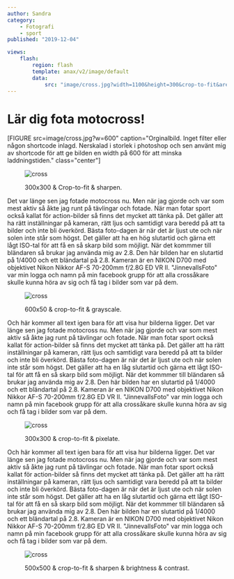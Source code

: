 ```yaml
---
author: Sandra
category:
    - Fotografi
    - sport
published: "2019-12-04"

views:
    flash:
        region: flash
        template: anax/v2/image/default
        data:
            src: "image/cross.jpg?width=1100&height=300&crop-to-fit&area=0,10,10,20&f=grayscale"
---
```

Lär dig fota motocross!
==================================

[FIGURE src=image/cross.jpg?w=600" caption="Orginalbild. Inget filter eller någon shortcode inlagd. Nerskalad i storlek i photoshop och sen använt mig av shortcode för att ge bilden en width på 600 för att minska laddningstiden." class="center"]

<!--more-->

<figure class="figure right">
    <img src="image/cross.jpg?w=300&h=300&crop-to-fit&area=0,2,10,20&sharpen" alt="cross">
    <figcaption>
        <p>300x300 & Crop-to-fit & sharpen.</p>
    </figcaption>
</figure>


Det var länge sen jag fotade motocross nu. Men när jag gjorde och var som mest aktiv så åkte jag runt på tävlingar och fotade. När man fotar sport också kallat för action-bilder så finns det mycket att tänka på. Det gäller att ha rätt inställningar på kameran, rätt ljus och samtidigt vara beredd på att ta bilder och inte bli överkörd. Bästa foto-dagen är när det är ljust ute och när solen inte står som högst. Det gäller att ha en hög slutartid och gärna ett lågt ISO-tal för att få en så skarp bild som möjligt. När det kommmer till bländaren så brukar jag använda mig av 2.8. Den här bilden har en slutartid på 1/4000 och ett bländartal på 2.8. Kameran är en NIKON D700 med objektivet Nikon Nikkor AF-S 70-200mm f/2.8G ED VR II. "JinnevallsFoto" var min logga och namn på min facebook grupp för att alla crossåkare skulle kunna höra av sig och få tag i bilder som var på dem.

<figure class="figure center">
    <img src="image/cross.jpg?width=600&height=350&crop-to-fit&area=0,10,30,20&f=grayscale" alt="cross">
    <figcaption>
        <p>600x50 & crop-to-fit & grayscale.</p>
    </figcaption>
</figure>

Och här kommer all text igen bara för att visa hur bilderna ligger. Det var länge sen jag fotade motocross nu. Men när jag gjorde och var som mest aktiv så åkte jag runt på tävlingar och fotade. När man fotar sport också kallat för action-bilder så finns det mycket att tänka på. Det gäller att ha rätt inställningar på kameran, rätt ljus och samtidigt vara beredd på att ta bilder och inte bli överkörd. Bästa foto-dagen är när det är ljust ute och när solen inte står som högst. Det gäller att ha en låg slutartid och gärna ett lågt ISO-tal för att få en så skarp bild som möjligt. När det kommmer till bländaren så brukar jag använda mig av 2.8. Den här bilden har en slutartid på 1/4000 och ett bländartal på 2.8. Kameran är en NIKON D700 med objektivet Nikon Nikkor AF-S 70-200mm f/2.8G ED VR II. "JinnevallsFoto" var min logga och namn på min facebook grupp för att alla crossåkare skulle kunna höra av sig och få tag i bilder som var på dem.


<figure class="figure left">
    <img src="image/cross.jpg?width=300&height=300&crop-to-fit&area=25,15,45,35&f=pixelate,8,2" alt="cross">
    <figcaption>
        <p>300x300 & crop-to-fit & pixelate.</p>
    </figcaption>
</figure>

Och här kommer all text igen bara för att visa hur bilderna ligger. Det var länge sen jag fotade motocross nu. Men när jag gjorde och var som mest aktiv så åkte jag runt på tävlingar och fotade. När man fotar sport också kallat för action-bilder så finns det mycket att tänka på. Det gäller att ha rätt inställningar på kameran, rätt ljus och samtidigt vara beredd på att ta bilder och inte bli överkörd. Bästa foto-dagen är när det är ljust ute och när solen inte står som högst. Det gäller att ha en låg slutartid och gärna ett lågt ISO-tal för att få en så skarp bild som möjligt. När det kommmer till bländaren så brukar jag använda mig av 2.8. Den här bilden har en slutartid på 1/4000 och ett bländartal på 2.8. Kameran är en NIKON D700 med objektivet Nikon Nikkor AF-S 70-200mm f/2.8G ED VR II. "JinnevallsFoto" var min logga och namn på min facebook grupp för att alla crossåkare skulle kunna höra av sig och få tag i bilder som var på dem.

<figure class="figure center">
    <img src="image/cross.jpg?width=500&height=500&crop-to-fit&area=5,5,70,0&sharpen&f=brightness,20&f=contrast,10" alt="cross">
    <figcaption>
        <p>500x500 & crop-to-fit & sharpen & brightness & contrast.</p>
    </figcaption>
</figure>
